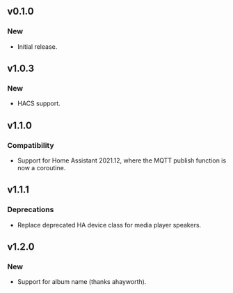 ## v0.1.0
### New
- Initial release.

## v1.0.3
### New
- HACS support.

## v1.1.0
### Compatibility
- Support for Home Assistant 2021.12, where the MQTT publish function is now a coroutine.

## v1.1.1
### Deprecations
- Replace deprecated HA device class for media player speakers. 

## v1.2.0
### New
- Support for album name (thanks ahayworth).
